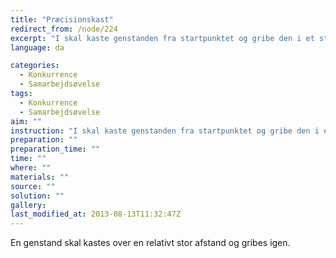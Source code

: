 ```yaml
---
title: "Præcisionskast"
redirect_from: /node/224
excerpt: "I skal kaste genstanden fra startpunktet og gribe den i et stykke stof."
language: da

categories: 
  - Konkurrence
  - Samarbejdsøvelse
tags: 
  - Konkurrence
  - Samarbejdsøvelse
aim: ""
instruction: "I skal kaste genstanden fra startpunktet og gribe den i et stykke stof."
preparation: ""
preparation_time: ""
time: ""
where: ""
materials: ""
source: ""
solution: ""
gallery:
last_modified_at: 2013-08-13T11:32:47Z
---
```

En genstand skal kastes over en relativt stor afstand og gribes igen.

